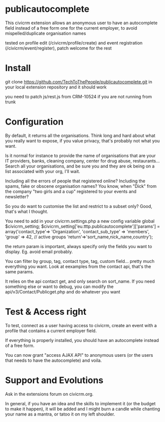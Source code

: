 publicautocomplete
==================

This civicrm extension allows an anonymous user to have an autocomplete field instead of a free form one for the current employer, to avoid mispelled/duplicate organisation names

tested on profile edit (/civicrm/profile/create) and event registration (/civicrm/event/register), patch welcome for the rest

Install
======

git clone https://github.com/TechToThePeople/publicautocomplete.git in your local extension repository and it should work

you need to patch js/rest.js from CRM-10524 if you are not running from trunk

Configuration
=============

By default, it returns all the organisations. 
Think long and hard about what you really want to expose, if you value privacy, that's probably not what you want.

Is it normal for instance to provide the name of organisations that are your IT providers, banks, cleaning company, center for drug abuse, restaurants... 
Search all your organisations, and be sure you and they are ok being on a list associated with your org, I'll wait.

Including all the errors of people that registered online? Including the spams, fake or obscene organisation names? You know, when "Dick" from the company "two girls and a cup" registered to your events and newsletter?

So you do want to customise the list and restrict to a subset only? Good, that's what I thought.

You need to add in your civicrm.settings.php a new config variable
global $civicrm_setting;
$civicrm_setting['eu.tttp.publicautocomplete']['params'] = array('contact_type'=> 'Organization',
'contact_sub_type' => 'members',
'group' => 42, // active groups
'return'=>'sort_name,nick_name,country');

the return param is important, always specify only the fields you want to display. Eg. avoid email probably.

You can filter by group, tag, contact type, tag, custom field... pretty much everything you want. Look at eexamples from the contact api, that's the same params. 
 

It relies on the api contact get, and only search on sort_name. If you need something else or want to debug, you can modify the api/v3/Contact/Publicget.php and do whatever you want

Test & Access right
===================

To test, connect as a user having access to civicrm, create an event with a profile that contains a current employer field.

If everything is properly installed, you should have an autocomplete instead of a free form. 

You can now grant "access AJAX API" to anonymous users (or the users that needs to have the autocomplete) and voila.

Support and Evolutions
=====================
Ask in the extensions forum on civicrm.org. 

In general, if you have an idea and the skills to implement it (or the budget to make it happen), it will be added and I might burn a candle while chanting your name as a mantra, or tatoo it on my left shoulder.
